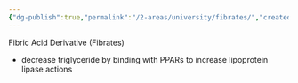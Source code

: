 ```yaml
---
{"dg-publish":true,"permalink":"/2-areas/university/fibrates/","created":"2023-02-12T22:00:49.990+07:00","updated":"2025-10-06T19:39:05.735+07:00"}
---
```



Fibric Acid Derivative (Fibrates)
- decrease triglyceride by binding with PPARs to increase lipoprotein lipase actions